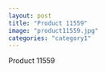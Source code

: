 ```yaml
---
layout: post
title: "Product 11559"
image: "product11559.jpg"
categories: "category1"
---
```

Product 11559
